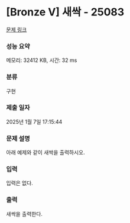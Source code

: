 # [Bronze V] 새싹 - 25083 

[문제 링크](https://www.acmicpc.net/problem/25083) 

### 성능 요약

메모리: 32412 KB, 시간: 32 ms

### 분류

구현

### 제출 일자

2025년 1월 7일 17:15:44

### 문제 설명

<p>아래 예제와 같이 새싹을 출력하시오.</p>

### 입력 

 <p>입력은 없다.</p>

### 출력 

 <p>새싹을 출력한다.</p>

